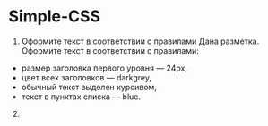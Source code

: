 # Simple-CSS
1. Оформите текст в соответствии с правилами
Дана разметка. Оформите текст в соответствии с правилами:
- размер заголовка первого уровня — 24px,
- цвет всех заголовков — darkgrey,
- обычный текст выделен курсивом,
- текст в пунктах списка — blue.

2.
